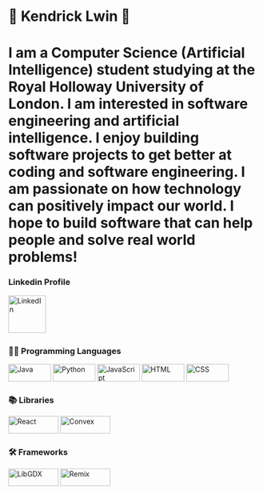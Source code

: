 # 🚀 Kendrick Lwin 👋

# I am a Computer Science (Artificial Intelligence) student studying at the Royal Holloway University of London. I am interested in software engineering and artificial intelligence. I enjoy building software projects to get better at coding and software engineering. I am passionate on how technology can positively impact our world. I hope to build software that can help people and solve real world problems!

<h3>Linkedin Profile</h3>
<a href="https://www.linkedin.com/in/kendrick-lwin/"><img width="75px" alt="LinkedIn" title="LinkedIn" src="https://i.imgur.com/PXyIkWx.png"/></a>
&#8287;&#8287;&#8287;&#8287;&#8287;

<h3>👨‍💻 Programming Languages</h3>
  <img width="85px" height="35px" alt="Java" src="https://custom-icon-badges.demolab.com/badge/Java-007396.svg?logo=java&logoColor=white">
  <img width="85px" height="35px" alt="Python" src="https://img.shields.io/badge/Python-14354C.svg?logo=python&logoColor=white">
  <img width="85px" height="35px" alt="JavaScript" src="https://img.shields.io/badge/JavaScript-F7DF1E.svg?logo=javascript&logoColor=black">
  <img width="85px" height="35px" alt="HTML" src="https://img.shields.io/badge/HTML-E34F26.svg?logo=html5&logoColor=white">
  <img width="85px" height="35px" alt="CSS" src="https://img.shields.io/badge/CSS-1572B6.svg?logo=css3&logoColor=white">
  
</p>
<h3>📚 Libraries</h3>
<p>
  <img width="100px" height="35px" alt="React" src="https://img.shields.io/badge/React-61DAFB.svg?logo=react&logoColor=white">
  <img width="100px" height="35px" alt="Convex" src="https://img.shields.io/badge/Convex-00CC66.svg?logo=data:image/svg+xml;base64,PHN2ZyB3aWR0aD0iNjQiIGhlaWdodD0iNjQiIHZpZXdCb3g9IjAgMCA2NCA2NCIgZmlsbD0ibm9uZSIgeG1sbnM9Imh0dHA6Ly93d3cudzMub3JnLzIwMDAvc3ZnIj48cmVjdCB3aWR0aD0iNjQiIGhlaWdodD0iNjQiIGZpbGw9IiMwMEM2NkYiLz48L3N2Zz4=">
</p>
<h3>🛠️ Frameworks</h3>
<p>
  <img width="100px" height="35px" alt="LibGDX" src="https://img.shields.io/badge/LibGDX-9B4F0F.svg?logo=libgdx&logoColor=white">
  <img width="100px" height="35px" alt="Remix" src="https://img.shields.io/badge/Remix-000000.svg?logo=remix&logoColor=white">
</p>
